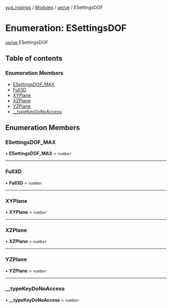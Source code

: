 [yug_typings](../README.md) / [Modules](../modules.md) / [ue/ue](../modules/ue_ue.md) / ESettingsDOF

# Enumeration: ESettingsDOF

[ue/ue](../modules/ue_ue.md).ESettingsDOF

## Table of contents

### Enumeration Members

- [ESettingsDOF\_MAX](ue_ue.ESettingsDOF.md#esettingsdof_max)
- [Full3D](ue_ue.ESettingsDOF.md#full3d)
- [XYPlane](ue_ue.ESettingsDOF.md#xyplane)
- [XZPlane](ue_ue.ESettingsDOF.md#xzplane)
- [YZPlane](ue_ue.ESettingsDOF.md#yzplane)
- [\_\_typeKeyDoNoAccess](ue_ue.ESettingsDOF.md#__typekeydonoaccess)

## Enumeration Members

### ESettingsDOF\_MAX

• **ESettingsDOF\_MAX** = `number`

___

### Full3D

• **Full3D** = `number`

___

### XYPlane

• **XYPlane** = `number`

___

### XZPlane

• **XZPlane** = `number`

___

### YZPlane

• **YZPlane** = `number`

___

### \_\_typeKeyDoNoAccess

• **\_\_typeKeyDoNoAccess** = `number`
